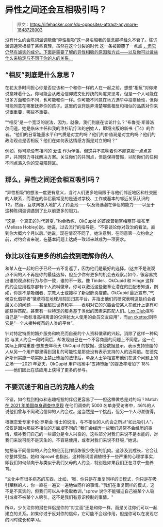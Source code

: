# 异性之间还会互相吸引吗？

> 原文：<https://lifehacker.com/do-opposites-attract-anymore-1848728003>

没有什么约会陈词滥调能像“异性相吸”这一臭名昭著的信念那样经久不衰了。陈词滥调通常根植于某些真理，虽然在这个分裂的时代 这一条被颠覆了一点点 [，但它仍然有诚实的成分。下面是需要了解的异性相吸的原因和方式——以及你可以做些什么来稳定与不同于你的人的关系。](https://www.nytimes.com/2020/09/08/books/review/republic-of-wrath-james-a-morone.html)



## “相反”到底是什么意思？

在花太多时间担心你是否应该和一个和你一样的人在一起之前，想想“相反”对你来说意味着什么。你可能会从政治信仰或文化传统的角度来思考，但是一个人可能在很多方面和你不同，也可能和你一样。你可能不同意在地方选举中投票给谁，但你可能同意在哪里抚养你的孩子。这里的诀窍是弄清楚哪些相反和相似的品质对你来说很重要，哪些不重要。

"“相反”是一个宽泛的说法，因为，就像，我们到底在谈论什么？"布鲁克·斯普洛尔问道，她是临床主任和我的洛杉矶疗法的创始人，即将出版的新书《T4》的作者。“他们的日常能量水平和气质是对立的吗？他们的价值观是对立的吗？他们的政治观点是否相反？他们在如何表达情感方面是对立的吗？”

例如，你可能没有相同的 [爱语](https://lifehacker.com/there-are-seven-love-languages-now-and-one-might-be-yo-1848548099) 作为伴侣，但这并不意味着你不能克服一点点差异，共同努力寻找解决方案。关注你们的共同点，但是保持警惕，以防你们的任何不同点落入你的交易障碍区。

## 那么，异性之间还会相互吸引吗？

“异性相吸”的想法一度更有意义，当时人们更多地局限于与他们邻近地区和社交圈的人联系，而潜在的伴侣最常见的是通过学校、工作或基本的邻近关系认识的 T2。然而，互联网极大地扩大了约会池——以及筛选潜在伴侣的能力——以至于这种陈词滥调遇到了比以前更多的阻力。

“这是一个真正的时代转变，”约会教练、OkCupid 的首席营销官梅丽莎·霍布里(Melissa Hobley)说。她说，过去流行的指导是，“不要谈论你对政治的看法，直到你大概六个月以后。”她说，现在情况不同了，她注意到，在同意第一次约会之前，对约会者来说，在基本问题上达成一致越来越成为一项要求。

## 你比以往有更多的机会找到理解你的人

和某人在一起的日子已经一去不复返了，因为他们是最好的选择。(这并不是说观点不同的人不再是你的最佳选择，但至少你有更多的机会去观察。)如今，很容易找出谁的观点和行为与你一致，谁的不一致。像 Tinder、OkCupid 和 Hinge 这样的约会应用程序都有个人资料徽章，你可以激活这些徽章让潜在的匹配者知道，例如，你是不是吸烟者、宗教人士或接种了新冠肺炎疫苗。OkCupid 最近宣布,“气候变化倡导者”徽章将在地球月前回归其平台，并指出他们的研究表明这是约会者最关心的问题——甚至超过世界和平——表明对它的兴趣会使某人在统计上更有可能获得匹配。甚至有一些特定的服务基于类似的因素来匹配人们。[Lox Club](https://www.loxclubapp.com/)宣称自己是“一款标准高得离谱的仅供犹太人使用的会员交友应用”，而[un cketted](https://unjected.com/)则称它是“一个未接种疫苗的人类的平台”。

针对特定特质的婚介服务和响亮而自豪的个人资料徽章的兴起，消除了这样一种风险:与某人约会一段时间后，却发现自己在一个不容商量的问题上不同意。这一点实际上非常重要:想想去年秋天 OkCupid 的数据，这些数据显示，表示支持堕胎的人从另一个用户那里得到回复的可能性是那些没有表示支持的人的近两倍。在德克萨斯州实施一项实际上禁止堕胎的法律后，单身人士争相宣布他们在这个问题上的立场——2021 年夏天，OkCupid 用户档案中“支持堕胎”的提及率增加了 18%——他们因此在该应用上获得了更多的参与。

## 不要沉迷于和自己的克隆人约会

不错，如今找到相似和志趣相投的伴侣更容易了——但这样做总是对的吗？Match [在 2021 年美国单身调查中发现](https://www.singlesinamerica.com/) 在他们调查的 5000 名单身受访者中，46%的人说他们曾与不同政治信仰的人约会过。这当然是一个挑战，但另一个人*可能*值得。

根据恋爱专家卡伦·罗斯金 博士的说法，与不相似的人约会之所以“如此吸引人”，仅仅是因为那些不相似的方面*是*不同的:“我们会经历一些我们通常不会经历的事情，填补我们自己的一些部分是令人兴奋的，这些部分对我们来说不是本能的，对我们来说可能不是天生的，不容易使用，或者对我们来说不舒服，”她说。

她把与不同信仰的人约会的经历比作锻炼很少使用的肌肉。这涉及到成长，它会让你整体受益。她和 Sprowl 也指出，这种陈词滥调植根于一些严重的心理学事实，即我们如何倾向于与类似于我们父母的人约会，特别是如果我们正在寻求一些养育。

“文化中有很多病态的东西，比如，‘哦，你只是在重复同样的旧模式，你只是在吸引糟糕的人，你一直在一遍又一遍地做同样的事情。’“我们在重复同样的模式，这不是不真实的，但我们可以从中吸取教训，”sprow 说你不能强迫自己被某个人吸引或者不被某个人吸引。这不是我们有意识控制的事情。"

所以，少关注你的潜在伴侣是你的“对立面”还是和你一样，而是关注你们可以一起建立的关系。如果你过于反对你的信仰，它可能不会起作用，但是你可以在发现它的同时成长和学习。